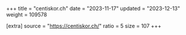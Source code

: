 +++
title = "centiskor.ch"
date = "2023-11-17"
updated = "2023-12-13"
weight = 109578

[extra]
source = "https://centiskor.ch/"
ratio = 5
size = 107
+++
